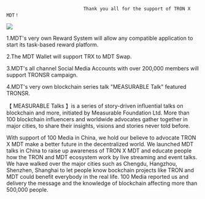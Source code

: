                                 Thank you all for the support of TRON X MDT！
![](http://new.mdt.co/wp-content/uploads/2018/07/tron_mdt_comm-01.png)           
                                       
1.MDT's very own Reward System will allow any compatible application to start its task-based reward platform. 

2.The MDT Wallet will support TRX to MDT Swap.

3.MDT's all channel Social Media Accounts with over 200,000 members will support TRONSR campaign.

4.MDT's very own blockchain series talk "MEASURABLE Talk" featured TRONSR. 

 【 MEASURABLE Talks 】is a series of story-driven influential talks on blockchain and more, initiated by Measurable Foundation Ltd. More than 100 blockchain influencers and worldwide advocates gather together in major cities, to share their insights, visions and stories never told before.
 
 With support of 100 Media in China, we hold our believe to advocate TRON X MDT make a better future in the decentralized world. We launched MDT talks in China to raise up awareness of TRON X MDT and educate people how the TRON and MDT ecosystem work by live streaming and event talks. We have walked over the major cities such as Chengdu, Hangzhou, Shenzhen, Shanghai to let people know bockchain projects like TRON and MDT could benefit everybody in the real life. 100 Media reported us and delivery the message and the knowledge of blockchain affecting more than 500,000 people.
